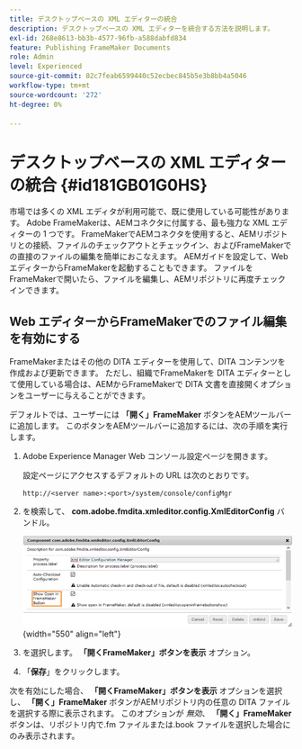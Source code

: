 ```yaml
---
title: デスクトップベースの XML エディターの統合
description: デスクトップベースの XML エディターを統合する方法を説明します。
exl-id: 268e8613-bb3b-4577-96fb-a588dabfd834
feature: Publishing FrameMaker Documents
role: Admin
level: Experienced
source-git-commit: 82c7feab6599440c52ecbec845b5e3b8bb4a5046
workflow-type: tm+mt
source-wordcount: '272'
ht-degree: 0%

---
```


# デスクトップベースの XML エディターの統合 {#id181GB01G0HS}

市場では多くの XML エディタが利用可能で、既に使用している可能性があります。 Adobe FrameMakerは、AEMコネクタに付属する、最も強力な XML エディターの 1 つです。 FrameMakerでAEMコネクタを使用すると、AEMリポジトリとの接続、ファイルのチェックアウトとチェックイン、およびFrameMakerでの直接のファイルの編集を簡単におこなえます。 AEMガイドを設定して、Web エディターからFrameMakerを起動することもできます。 ファイルをFrameMakerで開いたら、ファイルを編集し、AEMリポジトリに再度チェックインできます。

## Web エディターからFrameMakerでのファイル編集を有効にする

FrameMakerまたはその他の DITA エディターを使用して、DITA コンテンツを作成および更新できます。 ただし、組織でFrameMakerを DITA エディターとして使用している場合は、AEMからFrameMakerで DITA 文書を直接開くオプションをユーザーに与えることができます。

デフォルトでは、ユーザーには **「開く」FrameMaker** ボタンをAEMツールバーに追加します。 このボタンをAEMツールバーに追加するには、次の手順を実行します。

1. Adobe Experience Manager Web コンソール設定ページを開きます。

   設定ページにアクセスするデフォルトの URL は次のとおりです。

   ```http
   http://<server name>:<port>/system/console/configMgr
   ```

1. を検索して、 **com.adobe.fmdita.xmleditor.config.XmlEditorConfig** バンドル。

   ![](assets/open-in-fm-toolbar.png){width="550" align="left"}

1. を選択します。 **「開くFrameMaker」ボタンを表示** オプション。

1. 「**保存**」をクリックします。


次を有効にした場合、 **「開くFrameMaker」ボタンを表示** オプションを選択し、 **「開く」FrameMaker** ボタンがAEMリポジトリ内の任意の DITA ファイルを選択する際に表示されます。 このオプションが *無効*、 **「開く」FrameMaker** ボタンは、リポジトリ内で.fm ファイルまたは.book ファイルを選択した場合にのみ表示されます。
